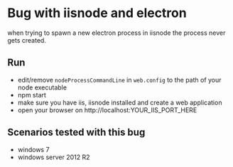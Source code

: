 # Bug with iisnode and electron

when trying to spawn a new electron process in iisnode the process never gets created.

## Run

- edit/remove `nodeProcessCommandLine` in `web.config` to the path of your node executable 
- npm start
- make sure you have iis, iisnode installed and create a web application
- open your browser on http://localhost:YOUR_IIS_PORT_HERE 

## Scenarios tested with this bug

- windows 7
- windows server 2012 R2
